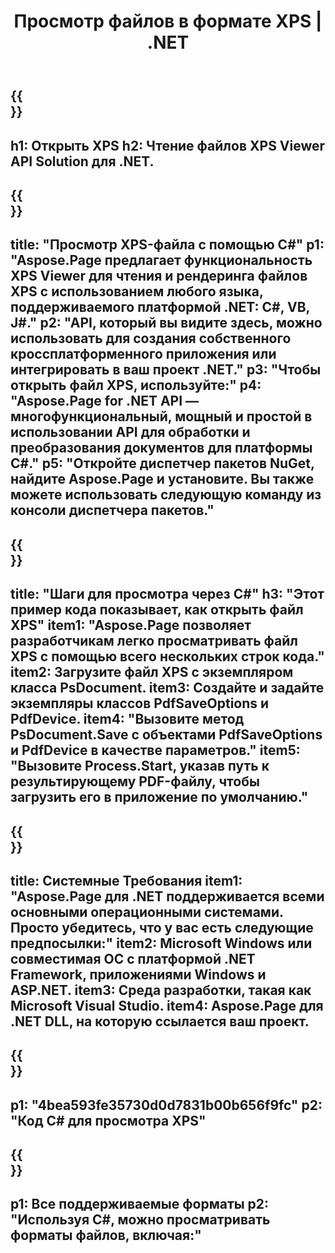﻿---
translation: true
template: /_templates/_viewer-child-net.md
title: Просмотр файлов в формате XPS | .NET
weight: 170
url: /net/viewer/xps/
description: Откройте для просмотра файлов XPS. Исходный код C# для загрузки, рендеринга и отображения документов XPS на платформе .NET Framework, в приложениях Windows и ASP.NET.
informat: XPS
otherformats: EPS PS
---

{{<section banner>}}
---
h1: Открыть XPS
h2: Чтение файлов XPS Viewer API Solution для .NET.
---

{{<section overview>}}
---
title: "Просмотр XPS-файла с помощью C#"
p1: "Aspose.Page предлагает функциональность XPS Viewer для чтения и рендеринга файлов XPS с использованием любого языка, поддерживаемого платформой .NET: C#, VB, J#."
p2: "API, который вы видите здесь, можно использовать для создания собственного кроссплатформенного приложения или интегрировать в ваш проект .NET."
p3: "Чтобы открыть файл XPS, используйте:"
p4: "Aspose.Page for .NET API — многофункциональный, мощный и простой в использовании API для обработки и преобразования документов для платформы C#."
p5: "Откройте диспетчер пакетов NuGet, найдите Aspose.Page и установите. Вы также можете использовать следующую команду из консоли диспетчера пакетов."
---

{{<section feature1>}}
---
title: "Шаги для просмотра через C#"
h3: "Этот пример кода показывает, как открыть файл XPS"
item1: "Aspose.Page позволяет разработчикам легко просматривать файл XPS с помощью всего нескольких строк кода."
item2: Загрузите файл XPS с экземпляром класса PsDocument.
item3: Создайте и задайте экземпляры классов PdfSaveOptions и PdfDevice.
item4: "Вызовите метод PsDocument.Save с объектами PdfSaveOptions и PdfDevice в качестве параметров."
item5: "Вызовите Process.Start, указав путь к результирующему PDF-файлу, чтобы загрузить его в приложение по умолчанию."
---

{{<section feature2>}}
---
title: Системные Требования
item1: "Aspose.Page для .NET поддерживается всеми основными операционными системами. Просто убедитесь, что у вас есть следующие предпосылки:"
item2: Microsoft Windows или совместимая ОС с платформой .NET Framework, приложениями Windows и ASP.NET.
item3: Среда разработки, такая как Microsoft Visual Studio.
item4: Aspose.Page для .NET DLL, на которую ссылается ваш проект.
---

{{<section gist>}}
---
p1: "4bea593fe35730d0d7831b00b656f9fc"
p2: "Код C# для просмотра XPS"
---

{{<section otherformats>}}
---
p1: Все поддерживаемые форматы
p2: "Используя С#, можно просматривать форматы файлов, включая:"
---

